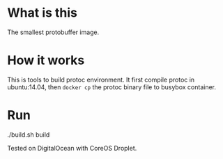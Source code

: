 # What is this

The smallest protobuffer image.

# How it works

This is tools to build protoc environment. It first compile protoc in ubuntu:14.04, then ```docker cp``` the protoc binary file to busybox container.

# Run

./build.sh build

Tested on DigitalOcean with CoreOS Droplet.
